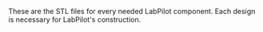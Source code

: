 These are the STL files for every needed LabPilot component. Each design is necessary for LabPilot's construction. 
